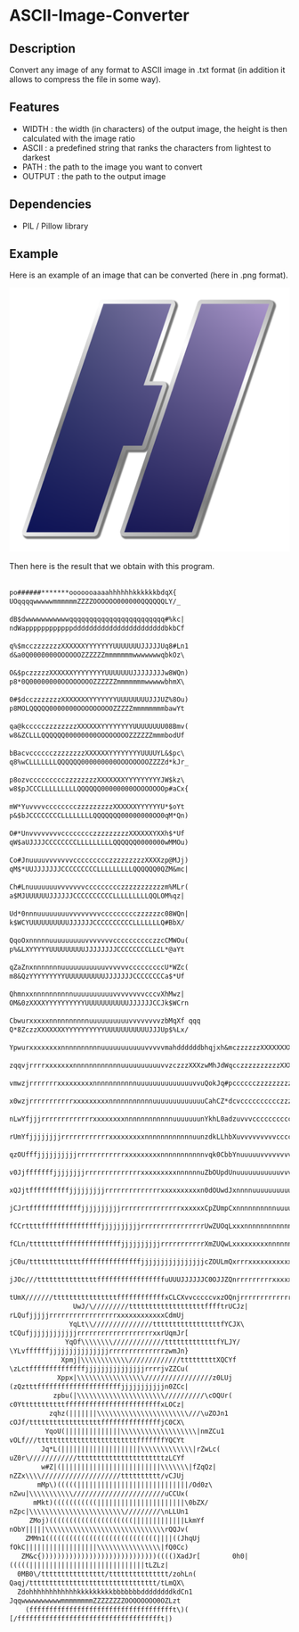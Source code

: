 # ASCII-Image-Converter


## Description

Convert any image of any format to ASCII image in .txt format (in addition it allows to compress the file in some way).


## Features

- WIDTH : the width (in characters) of the output image, the height is then calculated with the image ratio
- ASCII : a predefined string that ranks the characters from lightest to darkest
- PATH : the path to the image you want to convert
- OUTPUT : the path to the output image


## Dependencies

- PIL / Pillow library


## Example

Here is an example of an image that can be converted (here in .png format).

![example](assets/example.png)


Then here is the result that we obtain with this program.

                                                                                                                                                      
                                                                                                                                                      
                                                po######*******ooooooaaaahhhhhhkkkkkkbdqX{          UOqqqqwwwwwmmmmmmZZZZOOOOOO000000QQQQQQLY/_       
                                               dB$dwwwwwwwwwwwqqqqqqqqqqqqqqqqqqqqqqqq#%kc|        ndWappppppppppppdddddddddddddddddddddddbkbCf       
                                              q%$mcczzzzzzzXXXXXXYYYYYYYUUUUUUUJJJJJUq8#Ln1        d&a0Q0000000OOOOOOZZZZZZmmmmmmmwwwwwwwqbkOz\       
                                             O&$pczzzzzXXXXXXYYYYYYYYUUUUUUUJJJJJJJJw8WQn)        p8*0Q00000000OOOOOOOOZZZZZZmmmmmmmwwwwwbhmX\        
                                            0#$dcczzzzzzzXXXXXXXYYYYYYYUUUUUUUUJJJUZ%8Ou)        p8MOLQQQQQ0000000OOOOOOOOOZZZZZmmmmmmmmbawYt         
                                           qa@kccccczzzzzzzzXXXXXXYYYYYYYYUUUUUUUU08Bmv(        w8&ZCLLLQQQQQQ00000000OOOOOOOOZZZZZZmmmbodUf          
                                           bBacvcccccczzzzzzzzXXXXXXYYYYYYYYUUUUYL&$pc\        q8%wCLLLLLLLQQQQQQ000000000OOOOOOOOZZZZd*kJr_          
                                          p8ozvccccccccczzzzzzzzXXXXXXXYYYYYYYYYJW$kz\        w8$pJCCCLLLLLLLLLQQQQQQ00000000OOOOOOOOp#aCx{           
                                         mW*YuvvvvcccccccczzzzzzzzzXXXXXXYYYYYYU*$oYt        p&$bJCCCCCCCCLLLLLLLLQQQQQQQ00000000OO0qM*Qn)            
                                        O#*UnvvvvvvvvcccccccczzzzzzzzzXXXXXXYXXh$*Uf        qW$aUJJJJCCCCCCCCLLLLLLLLLQQQQQQ0000000wMMOu)             
                                       Co#JnuuuuvvvvvvvccccccccczzzzzzzzzXXXXzp@MJj)       qM$*UUJJJJJJJCCCCCCCCCLLLLLLLLLQQQQQQ0QZM&mc|              
                                      Ch#Lnuuuuuuuvvvvvvvccccccccczzzzzzzzzzzm%MLr(        a$MJUUUUUUJJJJJJCCCCCCCCCCLLLLLLLLLQQLOM%qz|               
                                     Ud*0nnnuuuuuuuuvvvvvvvvccccccccczzzzzzc08WQn|        k$WCYUUUUUUUUUUJJJJJJCCCCCCCCCCLLLLLLLQ#BbX/                
                                    QqoOxnnnnnuuuuuuuuuvvvvvvvcccccccccczzcCMWOu(        p%&LXYYYYYUUUUUUUUUJJJJJJJJCCCCCCCCLLCL*@aYt                 
                                   qZaZnxnnnnnnnuuuuuuuuuuuvvvvvvcccccccccU*WZc(        m8&QzYYYYYYYYYUUUUUUUUUUJJJJJJJCCCCCCCCa$*Uf                  
                                   QhmnxxnnnnnnnnnnuuuuuuuuuuvvvvvvvvcccvXhMwz|        OM&0zXXXXYYYYYYYYYYUUUUUUUUUUUJJJJJJCCJk$WCrn                  
                                  CbwurxxxxxnnnnnnnnnnuuuuuuuuuuvvvvvvvvzbMqXf qqq    Q*8ZczzXXXXXXXYYYYYYYYYYUUUUUUUUUUUJJJUp$%Lx/                   
                                 Ypwurxxxxxxxxnnnnnnnnnnuuuuuuuuuuuvvvvvmahddddddbhqjxh&mczzzzzzXXXXXXXXYYYYYYYYYYYUUUUUUUUYm@%0n|                    
                                zqqvjrrrrxxxxxxxnnnnnnnnnnnnuuuuuuuuuuvvzczzzXXXzwMhJdWqcczzzzzzzzzzXXXXXXXXYYYYYYYYYYYUUUY0%BZu(                     
                               vmwzjrrrrrrrxxxxxxxxxnnnnnnnnnnnuuuuuuuuuuuuuuvvuQokJq#pcccccczzzzzzzzzzzzXXXXXXXXYYYYYYYYYLWBwv|                      
                              x0wzjrrrrrrrrrrrxxxxxxxxxnnnnnnnnnnnuuuuuuuuuuuuuCahCZ*dcvcccccccccczzzzzzzzzzzXXXXXXXXXYYXJ*%pz\                       
                             nLwYfjjjrrrrrrrrrrrrrxxxxxxxxnnnnnnnnnnnnuuuuuuunYkhL0adzuvvvccccccccccccczzzzzzzzzzzXXXXXXYa%dX/                        
                            rUmYfjjjjjjjjrrrrrrrrrrrrxxxxxxxxxnnnnnnnnnnnnuunzdkLLhbXuvvvvvvvvvcccccccccccczzzzzzzzzzzzXb8kYt                         
                           qzOUfffjjjjjjjjjjrrrrrrrrrrrrxxxxxxxxxnnnnnnnnnnnvqk0CbbYnuuuuuvvvvvvvvvvccccccccccczzzzzzzcqWhUf                          
                           v0JjfffffffjjjjjjjjrrrrrrrrrrrrrrxxxxxxxxxnnnnnnuZbOUpdUnuuuuuuuuuuuvvvvvvvvvccccccccccccccZMhJr(                          
                          xQJjtffffffffffjjjjjjjjjrrrrrrrrrrrrrrxxxxxxxxxxn0dOUwdJxnnnnuuuuuuuuuuuuuvvvvvvvvvvccccccvQ*aLx(                           
                         jCJrtfffffffffffffjjjjjjjjjjrrrrrrrrrrrrrrrxxxxxxCpZUmpCxnnnnnnnnnnuuuuuuuuuuuuuuvvvvvvvvvuCoaQn1                            
                        fCCrttttfffffffffffffffjjjjjjjjjjrrrrrrrrrrrrrrrrUwZUOqLxxxnnnnnnnnnnnnnuuuuuuuuuuuuuuuvvvuYka0v(                             
                       fCLn/ttttttttfffffffffffffffjjjjjjjjjjrrrrrrrrrrrXmZUQwLxxxxxxxxxnnnnnnnnnnnnnnuuuuuuuuuuuuzdhOc|                              
                      jC0u/tttttttttttttfffffffffffffffjjjjjjjjjjjjjjjjcZOULmQxrrrxxxxxxxxxxxnnnnnnnnnnnnnnnnuuunvqhZz\                               
                     jJOc///tttttttttttttttfffffffffffffffffuUUUJJJJJJC0OJJZQnrrrrrrrrrxxxxxxxxxxxxnnnnnnnnnnnnnumkmX/                                
                    tUmX///////ttttttttttttttttffffffffffffxCLCXvvcccccvxzOQnjrrrrrrrrrrrrrrrxxxxxxxxxxxxxnnnnnn0bmYt                                 
                    UwJ/\/////////tttttttttttttttttttfffftrUCJz|        rLQufjjjjjrrrrrrrrrrrrrrrrrxxxxxxxxxxxxCdmUj                                  
                   YqLt\\///////////////tttttttttttttttttfYCJX\        tCQufjjjjjjjjjjjjrrrrrrrrrrrrrrrrrrrxxrUqmJr[                                  
                  YqOf\\\\\\\\/////////////tttttttttttttfYLJY/        \YLvffffffjjjjjjjjjjjjjjjrrrrrrrrrrrrrrzwmJn}                                   
                 Xpmj|\\\\\\\\\\\\/////////////tttttttttXQCYf        \zLctffffffffffffffjjjjjjjjjjjjjjjrrrrjvZZCu(                                    
                Xppx|\\\\\\\\\\\\\\\\\/////////////////z0LUj        (zQztttfffffffffffffffffffffjjjjjjjjjjjn0ZCc|                                     
               zpbu(|\\\\\\\\\\\\\\\\\\\\\\//////////\cOQUr(        c0YtttttttttttffffffffffffffffffffffffxLOCz|                                      
              zqhz(|||||||\\\\\\\\\\\\\\\\\\\\\\\///\uZOJn1        cOJf/ttttttttttttttttttfffffffffffffffjC0CX\                                       
             YqoU(||||||||||||||\\\\\\\\\\\\\\\\\\\|nmZCu1        vOLf///tttttttttttttttttttttttttfffffffYQCYt                                        
            Jq*L(||||||||||||||||||||\\\\\\\\\\\\\|rZwLc(        uZ0r\////////////ttttttttttttttttttttttzLCYf                                         
            w#Z|(|||||||||||||||||||||||||\\\\\\\|fZqQz|        nZZx\\\\////////////////////tttttttttt/vCJUj                                          
           mMp\)(((((||||||||||||||||||||||||||||/Od0z\        nZwu|\\\\\\\\\\\///////////////////////uCCUx(                                          
          mMkt)(((((((((((||||||||||||||||||||||\0bZX/        nZpc|\\\\\\\\\\\\\\\\\\\\\\\\/////////\nLLUn1                                           
         ZMoj)(((((((((((((((((((((|||||||||||||LkmYf        nObY|||||\\\\\\\\\\\\\\\\\\\\\\\\\\\\\\rQQJv(                                            
        ZMMn1((((((((((((((((((((((((((((||||((JhqUj        fOkC||||||||||||||||||\\\\\\\\\\\\\\\\|fQ0Cc)                                             
       ZM&c{)))))))))))))))))))))))))))))(((()XadJr[        0h0|(((((|||||||||||||||||||||||||||||tLZLz|                                              
      0MB0\/tttttttttttttttt/ttttttttttttttt/zohLn(        Qaqj/tttttttttttttttttttttttttttttttt/tLmQX\                                               
      ZdohhhhhhhhhhhhkkkkkkkkkbbbbbbbddddddddkdCn1         JqqwwwwwwwwwwmmmmmmmmZZZZZZZZOOOOOOOO0OZLzt                                                
        (fffffffffffffffffffffffffffffffffffft\)(           [/fffffffffffffffffffffffffffffffffffft|)                                                 
                                                                                                                                                      
                                                                                                                                                      
